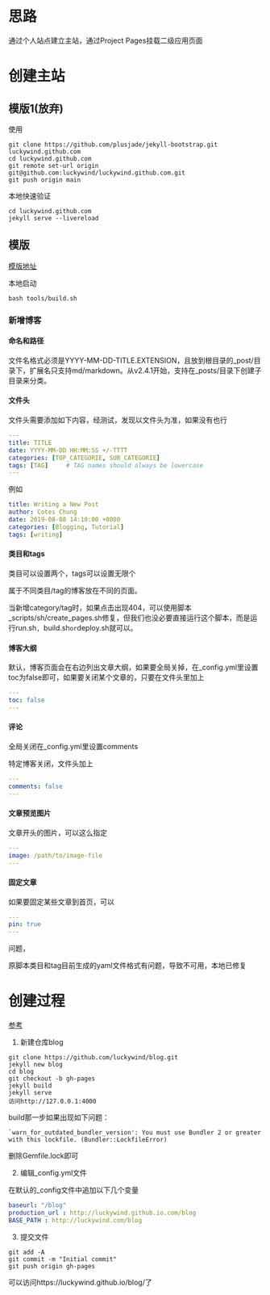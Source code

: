 # 思路

通过个人站点建立主站，通过Project Pages挂载二级应用页面

# 创建主站

## 模版1(放弃)

使用

```shell
git clone https://github.com/plusjade/jekyll-bootstrap.git luckywind.github.com
cd luckywind.github.com
git remote set-url origin git@github.com:luckywind/luckywind.github.com.git
git push origin main
```

本地快速验证

```text
cd luckywind.github.com
jekyll serve --livereload
```



## 模版

[模版地址](http://jekyllthemes.org/themes/jekyll-theme-chirpy/)

本地启动

```shell
bash tools/build.sh
```

### 新增博客

#### 命名和路径

文件名格式必须是YYYY-MM-DD-TITLE.EXTENSION，且放到根目录的_post/目录下，扩展名只支持md/markdown。从v2.4.1开始，支持在_posts/目录下创建子目录来分类。

#### 文件头

文件头需要添加如下内容，经测试，发现以文件头为准，如果没有也行

```yaml
---
title: TITLE
date: YYYY-MM-DD HH:MM:SS +/-TTTT
categories: [TOP_CATEGORIE, SUB_CATEGORIE]
tags: [TAG]     # TAG names should always be lowercase
---
```

例如

```yaml
title: Writing a New Post
author: Cotes Chung
date: 2019-08-08 14:10:00 +0800
categories: [Blogging, Tutorial]
tags: [writing]
```

#### 类目和tags

类目可以设置两个，tags可以设置无限个

属于不同类目/tag的博客放在不同的页面。

当新增category/tag时，如果点击出现404，可以使用脚本_scripts/sh/create_pages.sh修复，但我们也没必要直接运行这个脚本，而是运行run.sh`, `build.sh` or `deploy.sh就可以。

#### 博客大纲

默认，博客页面会在右边列出文章大纲，如果要全局关掉，在_config.yml里设置toc为false即可，如果要关闭某个文章的，只要在文件头里加上

```yaml
---
toc: false
---
```

#### 评论

全局关闭在_config.yml里设置comments

特定博客关闭，文件头加上

```yaml
---
comments: false
---
```

#### 文章预览图片

文章开头的图片，可以这么指定

```yaml
---
image: /path/to/image-file
---
```

#### 固定文章

如果要固定某些文章到首页，可以

```yaml
---
pin: true
---
```

问题，

原脚本类目和tag目前生成的yaml文件格式有问题，导致不可用，本地已修复

# 创建过程

[参考](https://shahrajat.com/2016-06-22-install-jekyll-subdirectory-blog-github-pages/)

1. 新建仓库blog

```shell
git clone https://github.com/luckywind/blog.git
jekyll new blog
cd blog
git checkout -b gh-pages
jekyll build
jekyll serve
访问http://127.0.0.1:4000 
```

build那一步如果出现如下问题：

```shell
`warn_for_outdated_bundler_version': You must use Bundler 2 or greater with this lockfile. (Bundler::LockfileError)
```

删除Gemfile.lock即可

2. 编辑_config.yml文件

在默认的_config文件中追加以下几个变量

```yaml
baseurl: "/blog"
production_url : http://luckywind.github.io.com/blog
BASE_PATH : http://luckywind.com/blog
```

3. 提交文件

```shell
git add -A
git commit -m "Initial commit" 
git push origin gh-pages
```

可以访问https://luckywind.github.io/blog/了

